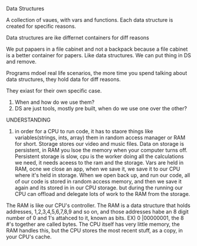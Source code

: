 Data Structures

A collection of vaues, with vars and functions. Each data structure is created for specific reasons.

Data structures are ike differnet containers for diff reasons

We put papaers in a file cabinet and not a backpack because a file cabinet is a better container for papers. Like data structures.
We can put thing in DS and remove. 

Programs mdoel real life scenarios, the more time you spend talking about data structures, they hold data for diff reasons.

They exiast for their own specific case.

1. When and how do we use them?
2. DS are just tools, mostly pre built,  when do we use one over the other?

UNDERSTANDING
1. in order for a CPU to run code, it has to staore things like variables(strings, ints, array) them in random access manager or RAM for short. Storage stores our video and music files. Data on storage is persistent, in RAM you lsoe the memory when your computer turns off. Persistent storage is slow, cpu is the worker doing all the calculations we need, it needs aceess to the ram and the storage. Vars are held in RAM, ocne we close an app, when we save it, we save it to our CPU where it's held in storage.
When we open back up, and run our code, all of our code is stored in random access memory, and then we save it again and its stored in in our CPU storage. but during the running our CPU can offload and delegate lots of work to the RAM from the storage. 

The RAM is like our CPU's controller. The RAM is a data structure that holds addresses, 1,2,3,4,5,6,7,8,9 and so on, and those addresses habe an 8 digit number of 0 and 1's attahced to it, known as bits. 
EX) 0 |00000001, the 8 #'s together are called bytes. The CPU itself has very little memory, the RAM handles this, but the CPU stores the most recent stuff, as a copy, in your CPU's cache.


